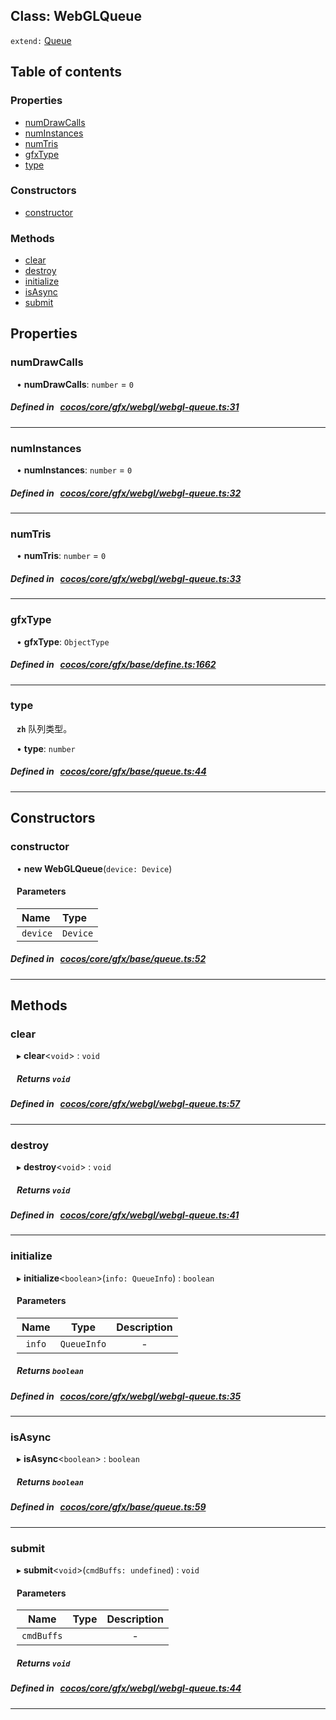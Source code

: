 
## Class: WebGLQueue


`extend:`
[Queue](docs/zh/gfx/Class/Queue.md)









<div class="table-of-content">
<h2>Table of contents</h2>


### Properties

- [ numDrawCalls](#numDrawCalls)
- [ numInstances](#numInstances)
- [ numTris](#numTris)
- [ gfxType](#gfxType)
- [ type](#type)

### Constructors

- [ constructor](#constructor)

### Methods

- [ clear](#clear)
- [ destroy](#destroy)
- [ initialize](#initialize)
- [ isAsync](#isAsync)
- [ submit](#submit)
</div>

## Properties


### numDrawCalls
<div style="margin-left: 10px;">




•  **numDrawCalls**:
`number`  = `0`
</div>

##### Defined in &nbsp;   [cocos/core/gfx/webgl/webgl-queue.ts:31](https://github.com/cocos-creator/engine/blob/c7bf6b8a9/cocos/core/gfx/webgl/webgl-queue.ts#L31)&nbsp;


___


### numInstances
<div style="margin-left: 10px;">




•  **numInstances**:
`number`  = `0`
</div>

##### Defined in &nbsp;   [cocos/core/gfx/webgl/webgl-queue.ts:32](https://github.com/cocos-creator/engine/blob/c7bf6b8a9/cocos/core/gfx/webgl/webgl-queue.ts#L32)&nbsp;


___


### numTris
<div style="margin-left: 10px;">




•  **numTris**:
`number`  = `0`
</div>

##### Defined in &nbsp;   [cocos/core/gfx/webgl/webgl-queue.ts:33](https://github.com/cocos-creator/engine/blob/c7bf6b8a9/cocos/core/gfx/webgl/webgl-queue.ts#L33)&nbsp;


___


### gfxType
<div style="margin-left: 10px;">




•  **gfxType**:
 ``ObjectType`` 
</div>

##### Defined in &nbsp;   [cocos/core/gfx/base/define.ts:1662](https://github.com/cocos-creator/engine/blob/c7bf6b8a9/cocos/core/gfx/base/define.ts#L1662)&nbsp;


___


### type
<div style="margin-left: 10px;">



**`zh`** 队列类型。





•  **type**:
 ``number`` 
</div>

##### Defined in &nbsp;   [cocos/core/gfx/base/queue.ts:44](https://github.com/cocos-creator/engine/blob/c7bf6b8a9/cocos/core/gfx/base/queue.ts#L44)&nbsp;


___

<!---->
## Constructors


### constructor
<div style="margin-left: 10px;">

• **new WebGLQueue**(`device: Device`)

#### Parameters

| Name | Type |
| :------ | :------ |
| `device` | `Device` |
</div>

##### Defined in &nbsp;   [cocos/core/gfx/base/queue.ts:52](https://github.com/cocos-creator/engine/blob/c7bf6b8a9/cocos/core/gfx/base/queue.ts#L52)&nbsp;


---

<!---->
## Methods

### clear

<div style="margin-left: 10px;">

▸   **clear**<`void`\> : `void`




##### Returns `void`
</div>

##### Defined in &nbsp;   [cocos/core/gfx/webgl/webgl-queue.ts:57](https://github.com/cocos-creator/engine/blob/c7bf6b8a9/cocos/core/gfx/webgl/webgl-queue.ts#L57)&nbsp;
___
### destroy

<div style="margin-left: 10px;">

▸   **destroy**<`void`\> : `void`




##### Returns `void`
</div>

##### Defined in &nbsp;   [cocos/core/gfx/webgl/webgl-queue.ts:41](https://github.com/cocos-creator/engine/blob/c7bf6b8a9/cocos/core/gfx/webgl/webgl-queue.ts#L41)&nbsp;
___
### initialize

<div style="margin-left: 10px;">

▸   **initialize**<`boolean`\>(`info: QueueInfo`) : `boolean`



#### Parameters

| Name | Type | Description |
| :------: | :------: | :------: |
| `info` | `QueueInfo` | - |


##### Returns `boolean`
</div>

##### Defined in &nbsp;   [cocos/core/gfx/webgl/webgl-queue.ts:35](https://github.com/cocos-creator/engine/blob/c7bf6b8a9/cocos/core/gfx/webgl/webgl-queue.ts#L35)&nbsp;
___
### isAsync

<div style="margin-left: 10px;">

▸   **isAsync**<`boolean`\> : `boolean`




##### Returns `boolean`
</div>

##### Defined in &nbsp;   [cocos/core/gfx/base/queue.ts:59](https://github.com/cocos-creator/engine/blob/c7bf6b8a9/cocos/core/gfx/base/queue.ts#L59)&nbsp;
___
### submit

<div style="margin-left: 10px;">

▸   **submit**<`void`\>(`cmdBuffs: undefined`) : `void`



#### Parameters

| Name | Type | Description |
| :------: | :------: | :------: |
| `cmdBuffs` |  | - |


##### Returns `void`
</div>

##### Defined in &nbsp;   [cocos/core/gfx/webgl/webgl-queue.ts:44](https://github.com/cocos-creator/engine/blob/c7bf6b8a9/cocos/core/gfx/webgl/webgl-queue.ts#L44)&nbsp;
___
<!---->



